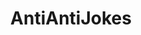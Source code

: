 ---
title: AntiAntiJokes
crosslinks:
- DankMemeArchive
- AntiJokes
- AntiAntJokes
- AntiAntiAntiAntiJokes
- antiandaquarterjokes
- antiantiantijokes
- metaljerk
- noslep
- cleanjokes
- surrealmemes
- KarmaCourt
- youclickedthelink
- sadjokes
- ShittyLifeProTips
- juxtaposition
- ggggg
- xkcd
- Antix5Jokes
- Frugal_Jerk
- Jokes
---